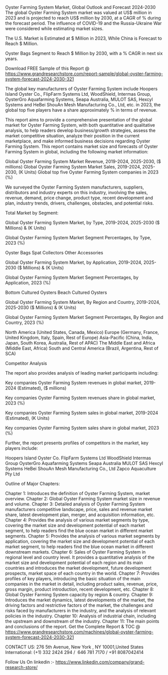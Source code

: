 Oyster Farming System Market, Global Outlook and Forecast 2024-2030
The global Oyster Farming System market was valued at US$ million in 2023 and is projected to reach US$ million by 2030, at a CAGR of % during the forecast period. The influence of COVID-19 and the Russia-Ukraine War were considered while estimating market sizes.

The U.S. Market is Estimated at $ Million in 2023, While China is Forecast to Reach $ Million.

Oyster Bags Segment to Reach $ Million by 2030, with a % CAGR in next six years.

Download FREE Sample of this Report @ https://www.grandresearchstore.com/report-sample/global-oyster-farming-system-forecast-2024-2030-321

The global key manufacturers of Oyster Farming System include Hoopers Island Oyster Co., FlipFarm Systems Ltd, WoodShield, Intermas Group, OysterGro Aquafarming Systems, Seapa Australia, MULOT SAS, Hexcyl Systems and HeBei ShouAn Mesh Manufacturing Co., Ltd, etc. in 2023, the global top five players have a share approximately % in terms of revenue.

This report aims to provide a comprehensive presentation of the global market for Oyster Farming System, with both quantitative and qualitative analysis, to help readers develop business/growth strategies, assess the market competitive situation, analyze their position in the current marketplace, and make informed business decisions regarding Oyster Farming System. This report contains market size and forecasts of Oyster Farming System in global, including the following market information:

Global Oyster Farming System Market Revenue, 2019-2024, 2025-2030, ($ millions)
Global Oyster Farming System Market Sales, 2019-2024, 2025-2030, (K Units)
Global top five Oyster Farming System companies in 2023 (%)

We surveyed the Oyster Farming System manufacturers, suppliers, distributors and industry experts on this industry, involving the sales, revenue, demand, price change, product type, recent development and plan, industry trends, drivers, challenges, obstacles, and potential risks.

Total Market by Segment:

Global Oyster Farming System Market, by Type, 2019-2024, 2025-2030 ($ Millions) & (K Units)

Global Oyster Farming System Market Segment Percentages, by Type, 2023 (%)

Oyster Bags
Spat Collectors
Other Accessories

Global Oyster Farming System Market, by Application, 2019-2024, 2025-2030 ($ Millions) & (K Units)

Global Oyster Farming System Market Segment Percentages, by Application, 2023 (%)

Bottom Cultured Oysters
Beach Cultured Oysters

Global Oyster Farming System Market, By Region and Country, 2019-2024, 2025-2030 ($ Millions) & (K Units)

Global Oyster Farming System Market Segment Percentages, By Region and Country, 2023 (%)

North America (United States, Canada, Mexico)
Europe (Germany, France, United Kingdom, Italy, Spain, Rest of Europe)
Asia-Pacific (China, India, Japan, South Korea, Australia, Rest of APAC)
The Middle East and Africa (Middle East, Africa)
South and Central America (Brazil, Argentina, Rest of SCA)

Competitor Analysis

The report also provides analysis of leading market participants including:

Key companies Oyster Farming System revenues in global market, 2019-2024 (Estimated), ($ millions)

Key companies Oyster Farming System revenues share in global market, 2023 (%)

Key companies Oyster Farming System sales in global market, 2019-2024 (Estimated), (K Units)

Key companies Oyster Farming System sales share in global market, 2023 (%)

Further, the report presents profiles of competitors in the market, key players include:

Hoopers Island Oyster Co.
FlipFarm Systems Ltd
WoodShield
Intermas Group
OysterGro Aquafarming Systems
Seapa Australia
MULOT SAS
Hexcyl Systems
HeBei ShouAn Mesh Manufacturing Co., Ltd
Zapco Aquaculture Pty Ltd

Outline of Major Chapters:

Chapter 1: Introduces the definition of Oyster Farming System, market overview.
Chapter 2: Global Oyster Farming System market size in revenue and volume.
Chapter 3: Detailed analysis of Oyster Farming System manufacturers competitive landscape, price, sales and revenue market share, latest development plan, merger, and acquisition information, etc.
Chapter 4: Provides the analysis of various market segments by type, covering the market size and development potential of each market segment, to help readers find the blue ocean market in different market segments.
Chapter 5: Provides the analysis of various market segments by application, covering the market size and development potential of each market segment, to help readers find the blue ocean market in different downstream markets.
Chapter 6: Sales of Oyster Farming System in regional level and country level. It provides a quantitative analysis of the market size and development potential of each region and its main countries and introduces the market development, future development prospects, market space of each country in the world.
Chapter 7: Provides profiles of key players, introducing the basic situation of the main companies in the market in detail, including product sales, revenue, price, gross margin, product introduction, recent development, etc.
Chapter 8: Global Oyster Farming System capacity by region & country.
Chapter 9: Introduces the market dynamics, latest developments of the market, the driving factors and restrictive factors of the market, the challenges and risks faced by manufacturers in the industry, and the analysis of relevant policies in the industry.
Chapter 10: Analysis of industrial chain, including the upstream and downstream of the industry.
Chapter 11: The main points and conclusions of the report.
Get the Complete Report & TOC @ https://www.grandresearchstore.com/machines/global-oyster-farming-system-forecast-2024-2030-321

CONTACT US:
276 5th Avenue, New York , NY 10001,United States
International: (+1) 332 2424 294 /  646 781 7170 / +91 8087042414

Follow Us On linkedin :- https://www.linkedin.com/company/grand-research-store/
